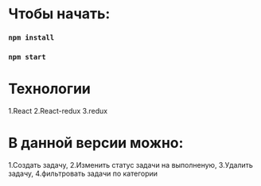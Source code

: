 # Чтобы начать: 

### `npm install`
### `npm start`

# Технологии
1.React
2.React-redux
3.redux

# В данной версии можно:
1.Создать задачу,
2.Изменить статус задачи на выполненую,
3.Удалить задачу,
4.фильтровать задачи по категории
